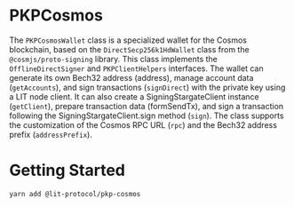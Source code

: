 # PKPCosmos

The `PKPCosmosWallet` class is a specialized wallet for the Cosmos blockchain, based on the `DirectSecp256k1HdWallet` class from the `@cosmjs/proto-signing` library. This class implements the `OfflineDirectSigner` and `PKPClientHelpers` interfaces. The wallet can generate its own Bech32 address (address), manage account data (`getAccounts`), and sign transactions (`signDirect`) with the private key using a LIT node client. It can also create a SigningStargateClient instance (`getClient`), prepare transaction data (formSendTx), and sign a transaction following the SigningStargateClient.sign method (`sign`). The class supports the customization of the Cosmos RPC URL (`rpc`) and the Bech32 address prefix (`addressPrefix`).

# Getting Started

```
yarn add @lit-protocol/pkp-cosmos
```
